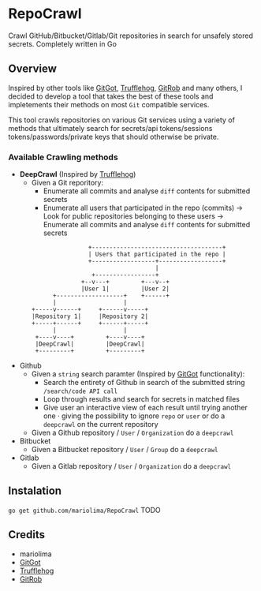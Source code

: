 # RepoCrawl
Crawl GitHub/Bitbucket/Gitlab/Git repositories in search for unsafely stored secrets. Completely written in Go

## Overview
Inspired by other tools like [GitGot](https://github.com/BishopFox/GitGot/), [Trufflehog](https://github.com/dxa4481/truffleHog/), [GitRob](https://github.com/michenriksen/gitrob/) and many others, I decided to develop a tool that takes the best of these tools and impletements their methods on most `Git` compatible services.

This tool crawls repositories on various Git services using a variety of methods that ultimately search for secrets/api tokens/sessions tokens/passwords/private keys that should otherwise be private.

### Available Crawling methods
- **DeepCrawl** (Inspired by [Trufflehog](https://github.com/dxa4481/truffleHog/))
  - Given a Git reporitory:
    + Enumerate all commits and analyse `diff` contents for submitted secrets
    + Enumerate all users that participated in the repo (commits) -> Look for public repositories belonging to these users -> Enumerate all commits and analyse `diff` contents for submitted secrets
    ```
                    +-------------------------------------+
                    | Users that participated in the repo |
                    +------------------+------------------+
                                       |
                     +-----------------+
                  +--v---+         +---v--+
                  |User 1|         |User 2|
          +-------------------+    +------+
          |                   |
    +-----v------+     +------v-----+
    |Repository 1|     |Repository 2|
    +-----+------+     +------+-----+
          |                   |
     +----v----+         +----v----+
     |DeepCrawl|         |DeepCrawl|
     +---------+         +---------+
    ```
- Github
  - Given a `string` search paramter (Inspired by [GitGot](https://github.com/BishopFox/GitGot/) functionality):
    + Search the entirety of Github in search of the submitted string `/search/code API call`
    + Loop through results and search for secrets in matched files 
    + Give user an interactive view of each result until trying another one · giving the possibility to ignore `repo` or `user` or do a `deepcrawl` on the current repository
  - Given a Github repository / `User` / `Organization` do a `deepcrawl`
- Bitbucket
  - Given a Bitbucket repository / `User` / `Group` do a `deepcrawl`
- Gitlab
  - Given a Gitlab repository / `User` / `Organization` do a `deepcrawl`

## Instalation

```go get github.com/mariolima/RepoCrawl``` TODO

## Credits
- mariolima
- [GitGot](https://github.com/BishopFox/GitGot/)
- [Trufflehog](https://github.com/dxa4481/truffleHog/)
- [GitRob](https://github.com/michenriksen/gitrob/)
